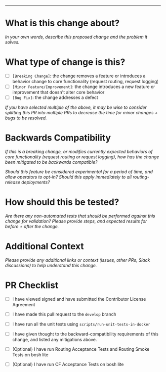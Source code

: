 ---
<!-- Thanks for contributing to 'routing-release'. To speed up the process of reviewing your pull request please provide us with: -->

# What is this change about?

_In your own words, describe this proposed change and the problem it solves._

# What type of change is this?

- [ ] `[Breaking Change]`: the change removes a feature or introduces a behavior change to core functionality (request routing, request logging)
- [ ] `[Minor Feature/Improvement]`:  the change introduces a new feature or improvement that doesn't alter core behavior
- [ ] `[Bug Fix]`: the change addresses a defect

_If you have selected multiple of the above, it may be wise to consider splitting this PR into multiple PRs to decrease the time for minor changes + bugs to be resolved._

# Backwards Compatibility

_If this is a breaking change, or modifies currently expected behaviors of core functionality (request routing or request logging), how has the change been mitigated to be backwards compatible?_

_Should this feature be considered experimental for a period of time, and allow operators to opt-in? Should this apply immediately to all routing-release deployments?_

# How should this be tested?

_Are there any non-automated tests that should be performed against this change for validation? Please provide steps, and expected results for before + after the change._

# Additional Context

_Please provide any additional links or context (issues, other PRs, Slack discussions) to help understand this change._

# PR Checklist
* [ ] I have viewed signed and have submitted the Contributor License Agreement
* [ ] I have made this pull request to the `develop` branch
* [ ] I have run all the unit tests using `scripts/run-unit-tests-in-docker`
* [ ] I have given thought to the backward-compatibility requirements of this change, and listed any mitigations above.
* [ ] (Optional) I have run Routing Acceptance Tests and Routing Smoke Tests on bosh lite
* [ ] (Optional) I have run CF Acceptance Tests on bosh lite

